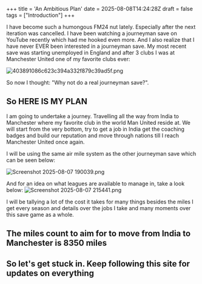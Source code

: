+++
title = 'An Ambitious Plan'
date = 2025-08-08T14:24:28Z
draft = false
tags = ["Introduction"]
+++

I have become such a humongous FM24 nut lately. Especially after the next iteration was cancelled. I have been watching a journeyman save on YouTube recently which had me hooked even more. And I also realize that I have never EVER been interested in a journeyman save. My most recent save was starting unemployed in England and after 3 clubs I was at Manchester United one of my favorite clubs ever:

![403891086c623c394a332f879c39ad5f.png](/india-2-manchester/images/403891086c623c394a332f879c39ad5f.png)

So now I thought: "Why not do a real journeyman save?".

## So HERE IS MY PLAN

I am going to undertake a journey. Travelling all the way from India to Manchester where my favorite club in the world Man United reside at. We will start from the very bottom, try to get a job in India get the coaching badges and build our reputation and move through nations till I reach Manchester United once again.

I will be using the same air mile system as the other journeyman save which can be seen below:

![Screenshot 2025-08-07 190039.png](/india-2-manchester/images/Screenshot%202025-08-07%20190039.png)

And for an idea on what leagues are available to manage in, take a look below:
![Screenshot 2025-08-07 215441.png](/india-2-manchester/images/Screenshot%202025-08-07%20215441.png)

I will be tallying a lot of the cost it takes for many things besides the miles I get every season and details over the jobs I take and many moments over this save game as a whole.

## The miles count to aim for to move from India to Manchester is 8350 miles

## So let's get stuck in. Keep following this site for updates on everything

